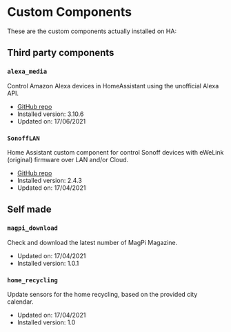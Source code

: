 # Custom Components

These are the custom components actually installed on HA:

## Third party components

### `alexa_media`

Control Amazon Alexa devices in HomeAssistant using the unofficial Alexa API.

* [GitHub repo](https://github.com/custom-components/alexa_media_player)
* Installed version: 3.10.6
* Updated on: 17/06/2021

### `SonoffLAN`

Home Assistant custom component for control Sonoff devices with eWeLink (original) firmware over LAN and/or Cloud.

* [GitHub repo](https://github.com/AlexxIT/SonoffLAN)
* Installed version: 2.4.3
* Updated on: 17/04/2021

## Self made

### `magpi_download`

Check and download the latest number of MagPi Magazine.

* Updated on: 17/04/2021
* Installed version: 1.0.1

### `home_recycling`

Update sensors for the home recycling, based on the provided city calendar.

* Updated on: 17/04/2021
* Installed version: 1.0
